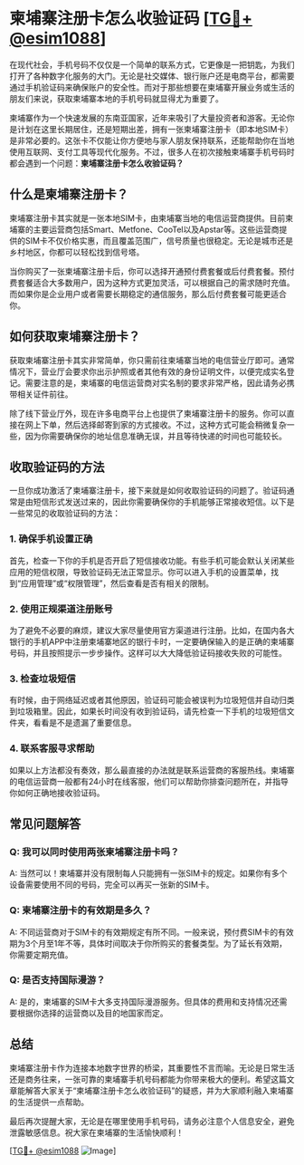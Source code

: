# 柬埔寨注册卡怎么收验证码 [[TG💪+ @esim1088](https://t.me/s/esim1088)]

在现代社会，手机号码不仅仅是一个简单的联系方式，它更像是一把钥匙，为我们打开了各种数字化服务的大门。无论是社交媒体、银行账户还是电商平台，都需要通过手机验证码来确保账户的安全性。而对于那些想要在柬埔寨开展业务或生活的朋友们来说，获取柬埔寨本地的手机号码就显得尤为重要了。

柬埔寨作为一个快速发展的东南亚国家，近年来吸引了大量投资者和游客。无论你是计划在这里长期居住，还是短期出差，拥有一张柬埔寨注册卡（即本地SIM卡）是非常必要的。这张卡不仅能让你方便地与家人朋友保持联系，还能帮助你在当地使用互联网、支付工具等现代化服务。不过，很多人在初次接触柬埔寨手机号码时都会遇到一个问题：**柬埔寨注册卡怎么收验证码？**

## 什么是柬埔寨注册卡？

柬埔寨注册卡其实就是一张本地SIM卡，由柬埔寨当地的电信运营商提供。目前柬埔寨的主要运营商包括Smart、Metfone、CooTel以及Apstar等。这些运营商提供的SIM卡不仅价格实惠，而且覆盖范围广，信号质量也很稳定。无论是城市还是乡村地区，你都可以轻松找到信号塔。

当你购买了一张柬埔寨注册卡后，你可以选择开通预付费套餐或后付费套餐。预付费套餐适合大多数用户，因为这种方式更加灵活，可以根据自己的需求随时充值。而如果你是企业用户或者需要长期稳定的通信服务，那么后付费套餐可能更适合你。

## 如何获取柬埔寨注册卡？

获取柬埔寨注册卡其实非常简单，你只需前往柬埔寨当地的电信营业厅即可。通常情况下，营业厅会要求你出示护照或者其他有效的身份证明文件，以便完成实名登记。需要注意的是，柬埔寨的电信运营商对实名制的要求非常严格，因此请务必携带相关证件前往。

除了线下营业厅外，现在许多电商平台上也提供了柬埔寨注册卡的服务。你可以直接在网上下单，然后选择邮寄到家的方式接收。不过，这种方式可能会稍微复杂一些，因为你需要确保你的地址信息准确无误，并且等待快递的时间也可能较长。

## 收取验证码的方法

一旦你成功激活了柬埔寨注册卡，接下来就是如何收取验证码的问题了。验证码通常是由短信形式发送过来的，因此你需要确保你的手机能够正常接收短信。以下是一些常见的收取验证码的方法：

### 1. 确保手机设置正确

首先，检查一下你的手机是否开启了短信接收功能。有些手机可能会默认关闭某些应用的短信权限，导致验证码无法正常显示。你可以进入手机的设置菜单，找到“应用管理”或“权限管理”，然后查看是否有相关的限制。

### 2. 使用正规渠道注册账号

为了避免不必要的麻烦，建议大家尽量使用官方渠道进行注册。比如，在国内各大银行的手机APP中注册柬埔寨地区的银行卡时，一定要确保输入的是正确的柬埔寨号码，并且按照提示一步步操作。这样可以大大降低验证码接收失败的可能性。

### 3. 检查垃圾短信

有时候，由于网络延迟或者其他原因，验证码可能会被误判为垃圾短信并自动归类到垃圾箱里。因此，如果长时间没有收到验证码，请先检查一下手机的垃圾短信文件夹，看看是不是遗漏了重要信息。

### 4. 联系客服寻求帮助

如果以上方法都没有奏效，那么最直接的办法就是联系运营商的客服热线。柬埔寨的电信运营商一般都有24小时在线客服，他们可以帮助你排查问题所在，并指导你如何正确地接收验证码。

## 常见问题解答

### Q: 我可以同时使用两张柬埔寨注册卡吗？
A: 当然可以！柬埔寨并没有限制每人只能拥有一张SIM卡的规定。如果你有多个设备需要使用不同的号码，完全可以再买一张新的SIM卡。

### Q: 柬埔寨注册卡的有效期是多久？
A: 不同运营商对于SIM卡的有效期规定有所不同。一般来说，预付费SIM卡的有效期为3个月至1年不等，具体时间取决于你所购买的套餐类型。为了延长有效期，你需要定期充值。

### Q: 是否支持国际漫游？
A: 是的，柬埔寨的SIM卡大多支持国际漫游服务。但具体的费用和支持情况还需要根据你选择的运营商以及目的地国家而定。

## 总结

柬埔寨注册卡作为连接本地数字世界的桥梁，其重要性不言而喻。无论是日常生活还是商务往来，一张可靠的柬埔寨手机号码都能为你带来极大的便利。希望这篇文章能解答大家关于“柬埔寨注册卡怎么收验证码”的疑惑，并为大家顺利融入柬埔寨的生活提供一点帮助。

最后再次提醒大家，无论是在哪里使用手机号码，请务必注意个人信息安全，避免泄露敏感信息。祝大家在柬埔寨的生活愉快顺利！

[[TG💪+ @esim1088](https://t.me/s/esim1088) ![Image](https://i.postimg.cc/4NQfJmqS/Snipaste-2025-05-13-00-14-12.png)]